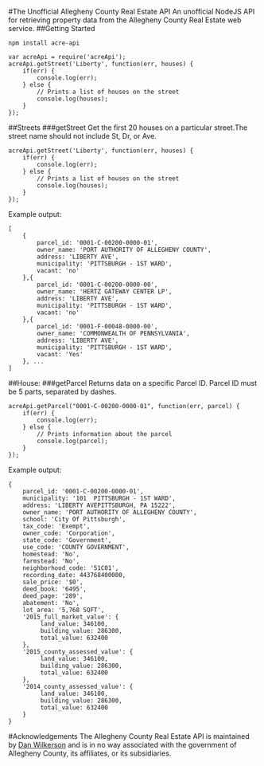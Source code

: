 #The Unofficial Allegheny County Real Estate API
An unofficial NodeJS API for retrieving property data from the Allegheny County Real Estate web service.
##Getting Started

	npm install acre-api
	
	var acreApi = require('acreApi');
	acreApi.getStreet('Liberty', function(err, houses) {
		if(err) {
			console.log(err);
		} else {
			// Prints a list of houses on the street
			console.log(houses);
		}
	});

##Streets
###getStreet
Get the first 20 houses on a particular street.The street name should not include St, Dr, or Ave.

	acreApi.getStreet('Liberty', function(err, houses) {	
		if(err) {
			console.log(err);
		} else {
			// Prints a list of houses on the street
			console.log(houses);
		}
	});

Example output:

	[ 
		{ 
			parcel_id: '0001-C-00200-0000-01',
			owner_name: 'PORT AUTHORITY OF ALLEGHENY COUNTY',
			address: 'LIBERTY AVE',
			municipality: 'PITTSBURGH - 1ST WARD',
			vacant: 'no' 
		},{ 
			parcel_id: '0001-C-00200-0000-00',
			owner_name: 'HERTZ GATEWAY CENTER LP',
			address: 'LIBERTY AVE',
			municipality: 'PITTSBURGH - 1ST WARD',
			vacant: 'no' 
		},{ 
			parcel_id: '0001-F-00048-0000-00',
			owner_name: 'COMMONWEALTH OF PENNSYLVANIA',
			address: 'LIBERTY AVE',
			municipality: 'PITTSBURGH - 1ST WARD',
			vacant: 'Yes' 
		}, ...
	]

##House:
###getParcel
Returns data on a specific Parcel ID. Parcel ID must be 5 parts, separated by dashes.

	acreApi.getParcel("0001-C-00200-0000-01", function(err, parcel) {
		if(err) {
			console.log(err);
		} else {
			// Prints information about the parcel
			console.log(parcel);
		}
	});

Example output:

	{
		parcel_id: '0001-C-00200-0000-01',
		municipality: '101  PITTSBURGH - 1ST WARD',
		address: 'LIBERTY AVEPITTSBURGH, PA 15222',
		owner_name: 'PORT AUTHORITY OF ALLEGHENY COUNTY',
		school: 'City Of Pittsburgh',
		tax_code: 'Exempt',
		owner_code: 'Corporation',
		state_code: 'Government',
		use_code: 'COUNTY GOVERNMENT',
		homestead: 'No',
		farmstead: 'No',
		neighborhood_code: '51C01',
		recording_date: 443768400000,
		sale_price: '$0',
		deed_book: '6495',
		deed_page: '289',
		abatement: 'No',
		lot_area: '5,768 SQFT',
		'2015_full_market_value': {
			 land_value: 346100,
			 building_value: 286300,
			 total_value: 632400
		},
		'2015_county_assessed_value': {
			 land_value: 346100,
			 building_value: 286300,
			 total_value: 632400
		},
		'2014_county_assessed_value': {
			 land_value: 346100,
			 building_value: 286300,
			 total_value: 632400
		}
	}

#Acknowledgements
The Allegheny County Real Estate API is maintained by [Dan Wilkerson]('http://danwilkerson.com') and is in no way associated with the government of Allegheny County, its affiliates, or its subsidiaries.
